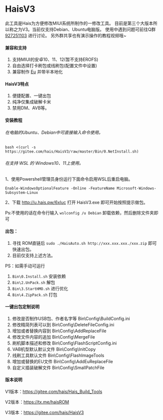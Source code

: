 
# HaisV3

此工具是Hais为方便修改MIUI系统所制作的一修改工具。
目前是第三个大版本所以称之为V3。当前仅支持Debian、Ubuntu电脑版。
使用中遇到问题可前往Q群 [927251103](https://jq.qq.com/?_wv=1027&k=7SaV9nzM) 进行讨论。
另外群共享也有演示操作的教程视频哦~

#### 兼容和支持

1.  支持MIUI的安卓10、11、12(暂不支持EROFS)
2.  自由选择打卡刷包或线刷包(配置文件中设置)
3.  兼容制作 [Eu](https://sourceforge.net/projects/xiaomi-eu-multilang-miui-roms/files/xiaomi.eu/MIUI-WEEKLY-RELEASES/) 并带半本地化

#### HaisV3特点

1.  便捷配置、一键出包
2.  纯净仅集成破解卡米
3.  禁用DM、AVB等。


#### 安装教程


###### 在电脑的Ubuntu、Debian中可直接输入命令使用。

`bash <(curl -s https://gitee.com/hais/HaisV3/raw/master/Bin/0.NetInstall.sh)`

###### 在支持 WSL 的 Windows10、11上使用。
1、使用Powershell管理员身份运行下面命令启用WSL后重启电脑。

`Enable-WindowsOptionalFeature -Online -FeatureName Microsoft-Windows-Subsystem-Linux`

2、下载 http://u.hais.pw/6xluc 打开 HaisV3.exe 即可开始按照提示做包。

Ps:不使用的话在命令行输入 `wslconfig /u Debian` 卸载依赖，然后删除文件夹即可


#### 出包：

1.  寻找 ROM直链后 `sudo ./HaisAuto.sh http://xxx.xxx.xxx./xxx.zip` 即可快速出包。
2.  目前仅支持上述方法。

PS：如需手动可运行
1.  `Bin\0.Install.sh` 安装依赖
2.  `Bin\2.UnPack.sh` 解包
3.  `Bin\3.StartHMO.sh` 进行优化
4.  `Bin\4.ZipPack.sh` 打包
	

#### 一键出包定制说明

1.  修改是否制作USB包、作者名字等  	Bin\Config\BuildConfig.ini
2.  修改精简列表可以到 				Bin\Config\DeleteFileConfig.ini
3.  增加或者替换内容到 				Bin\Config\AddReplaceFile
4.  修改文件内容的追加				Bin\Config\MergeFile
5.  刷机脚本描述和修改				Bin\Config\FlashScriptConfig.ini
6.  VAB机型默认默认文件				Bin\Config\InitCopy
7.  线刷工具默认文件				Bin\Config\FlashImageTools
8.  增加或替换的EU文件				Bin\Config\AddEuReplaceFile
9.  自定义插装破解文件				Bin\Config\SmallPatchFile

#### 版本说明

V1版本：https://gitee.com/hais/Hais_Build_Tools

V2版本：https://tx.me/haisROM

V3版本：https://gitee.com/hais/HaisV3


